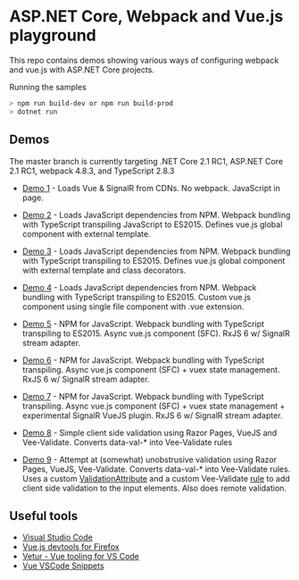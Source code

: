 # ASP.NET Core, Webpack and Vue.js playground

This repo contains demos showing various ways of configuring webpack and vue.js with ASP.NET Core projects.

Running the samples

```bash
> npm run build-dev or npm run build-prod
> dotnet run
```

## Demos

The master branch is currently targeting .NET Core 2.1 RC1, ASP.NET Core 2.1 RC1, webpack 4.8.3, and TypeScript 2.8.3

- [Demo 1](src/demo1) - Loads Vue & SignalR from CDNs. No webpack. JavaScript in page.

- [Demo 2](src/demo2) - Loads JavaScript dependencies from NPM. Webpack bundling with TypeScript transpiling JavaScript to ES2015. Defines vue.js global component with external template.

- [Demo 3](src/demo3) - Loads JavaScript dependencies from NPM. Webpack bundling with TypeScript transpiling to ES2015. Defines vue.js global component with external template and class decorators.

- [Demo 4](src/demo4) - Loads JavaScript dependencies from NPM. Webpack bundling with TypeScript transpiling to ES2015. Custom vue.js component using single file component with .vue extension.

- [Demo 5](src/demo5) - NPM for JavaScript. Webpack bundling with TypeScript transpiling to ES2015. Async vue.js component (SFC). RxJS 6 w/ SignalR stream adapter.

- [Demo 6](src/demo6) - NPM for JavaScript. Webpack bundling with TypeScript transpiling. Async vue.js component (SFC) + vuex state management. RxJS 6 w/ SignalR stream adapter.

- [Demo 7](src/demo7) - NPM for JavaScript. Webpack bundling with TypeScript transpiling. Async vue.js component (SFC) + vuex state management + experimental SignalR VueJS plugin. RxJS 6 w/ SignalR stream adapter.

- [Demo 8](src/demo8) - Simple client side validation using Razor Pages, VueJS and Vee-Validate. Converts data-val-* into Vee-Validate rules

- [Demo 9](src/demo9) - Attempt at (somewhat) unobstrusive validation using Razor Pages, VueJS, Vee-Validate. Converts data-val-* into Vee-Validate rules. Uses a custom [ValidationAttribute](src/demo9/Validation/VeeValidateAttribute.cs) and a custom Vee-Validate [rule](src/demo9/client/validations.ts) to add client side validation to the input elements. Also does remote validation.

## Useful tools

- [Visual Studio Code](https://code.visualstudio.com/?WT.mc_id=code-github-cephilli)
- [Vue.js devtools for Firefox](https://addons.mozilla.org/en-GB/firefox/addon/vue-js-devtools/)
- [Vetur - Vue tooling for VS Code](https://marketplace.visualstudio.com/items?itemName=octref.vetur&WT.mc_id=code-github-cephilli)
- [Vue VSCode Snippets](https://marketplace.visualstudio.com/items?itemName=sdras.vue-vscode-snippets&WT.mc_id=code-github-cephilli)
